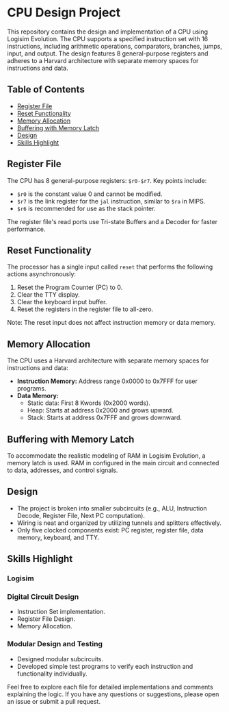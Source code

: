 # CPU Design Project

This repository contains the design and implementation of a CPU using Logisim Evolution. The CPU supports a specified instruction set with 16 instructions, including arithmetic operations, comparators, branches, jumps, input, and output. The design features 8 general-purpose registers and adheres to a Harvard architecture with separate memory spaces for instructions and data.

## Table of Contents

- [Register File](#register-file)
- [Reset Functionality](#reset-functionality)
- [Memory Allocation](#memory-allocation)
- [Buffering with Memory Latch](#buffering-with-memory-latch)
- [Design](#design)
- [Skills Highlight](#skills-highlight)


## Register File

The CPU has 8 general-purpose registers: `$r0-$r7`. Key points include:
- `$r0` is the constant value 0 and cannot be modified.
- `$r7` is the link register for the `jal` instruction, similar to `$ra` in MIPS.
- `$r6` is recommended for use as the stack pointer.

The register file's read ports use Tri-state Buffers and a Decoder for faster performance.

## Reset Functionality

The processor has a single input called `reset` that performs the following actions asynchronously:
1. Reset the Program Counter (PC) to 0.
2. Clear the TTY display.
3. Clear the keyboard input buffer.
4. Reset the registers in the register file to all-zero.

Note: The reset input does not affect instruction memory or data memory.

## Memory Allocation

The CPU uses a Harvard architecture with separate memory spaces for instructions and data:
- **Instruction Memory:** Address range 0x0000 to 0x7FFF for user programs.
- **Data Memory:**
  - Static data: First 8 Kwords (0x2000 words).
  - Heap: Starts at address 0x2000 and grows upward.
  - Stack: Starts at address 0x7FFF and grows downward.

## Buffering with Memory Latch

To accommodate the realistic modeling of RAM in Logisim Evolution, a memory latch is used. RAM in configured in the main circuit and connected to data, addresses, and control signals.

## Design

- The project is broken into smaller subcircuits (e.g., ALU, Instruction Decode, Register File, Next PC computation).
- Wiring is neat and organized by utilizing tunnels and splitters effectively.
- Only five clocked components exist: PC register, register file, data memory, keyboard, and TTY.

## Skills Highlight

### Logisim

### Digital Circuit Design
- Instruction Set implementation.
- Register File Design.
- Memory Allocation.

### Modular Design and Testing
- Designed modular subcircuits.
- Developed simple test programs to verify each instruction and functionality individually.

Feel free to explore each file for detailed implementations and comments explaining the logic. If you have any questions or suggestions, please open an issue or submit a pull request.
